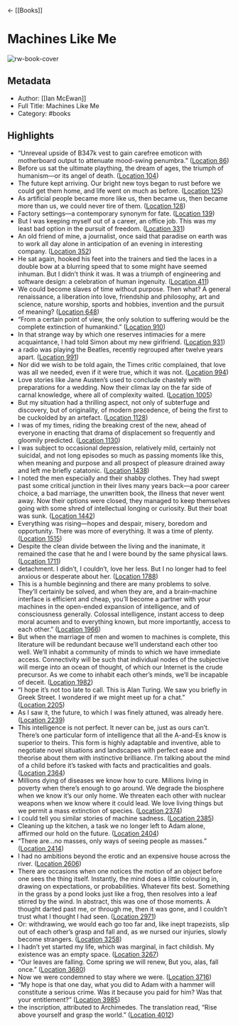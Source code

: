 ← [[Books]]


# Machines Like Me
![rw-book-cover](https://images-na.ssl-images-amazon.com/images/I/41DmK4xeGBL._SL200_.jpg)

## Metadata
- Author: [[Ian McEwan]]
- Full Title: Machines Like Me
- Category: #books

## Highlights
- “Unreveal upside of B347k vest to gain carefree emoticon with motherboard output to attenuate mood-swing penumbra.” ([Location 86](https://readwise.io/to_kindle?action=open&asin=B07HW18VDM&location=86))
- Before us sat the ultimate plaything, the dream of ages, the triumph of humanism—or its angel of death. ([Location 104](https://readwise.io/to_kindle?action=open&asin=B07HW18VDM&location=104))
- The future kept arriving. Our bright new toys began to rust before we could get them home, and life went on much as before. ([Location 125](https://readwise.io/to_kindle?action=open&asin=B07HW18VDM&location=125))
- As artificial people became more like us, then became us, then became more than us, we could never tire of them. ([Location 128](https://readwise.io/to_kindle?action=open&asin=B07HW18VDM&location=128))
- Factory settings—a contemporary synonym for fate. ([Location 139](https://readwise.io/to_kindle?action=open&asin=B07HW18VDM&location=139))
- But I was keeping myself out of a career, an office job. This was my least bad option in the pursuit of freedom. ([Location 331](https://readwise.io/to_kindle?action=open&asin=B07HW18VDM&location=331))
- An old friend of mine, a journalist, once said that paradise on earth was to work all day alone in anticipation of an evening in interesting company. ([Location 352](https://readwise.io/to_kindle?action=open&asin=B07HW18VDM&location=352))
- He sat again, hooked his feet into the trainers and tied the laces in a double bow at a blurring speed that to some might have seemed inhuman. But I didn’t think it was. It was a triumph of engineering and software design: a celebration of human ingenuity. ([Location 411](https://readwise.io/to_kindle?action=open&asin=B07HW18VDM&location=411))
- We could become slaves of time without purpose. Then what? A general renaissance, a liberation into love, friendship and philosophy, art and science, nature worship, sports and hobbies, invention and the pursuit of meaning? ([Location 648](https://readwise.io/to_kindle?action=open&asin=B07HW18VDM&location=648))
- “From a certain point of view, the only solution to suffering would be the complete extinction of humankind.” ([Location 910](https://readwise.io/to_kindle?action=open&asin=B07HW18VDM&location=910))
- In that strange way by which one reserves intimacies for a mere acquaintance, I had told Simon about my new girlfriend. ([Location 931](https://readwise.io/to_kindle?action=open&asin=B07HW18VDM&location=931))
- a radio was playing the Beatles, recently regrouped after twelve years apart. ([Location 991](https://readwise.io/to_kindle?action=open&asin=B07HW18VDM&location=991))
- Nor did we wish to be told again, the Times critic complained, that love was all we needed, even if it were true, which it was not. ([Location 994](https://readwise.io/to_kindle?action=open&asin=B07HW18VDM&location=994))
- Love stories like Jane Austen’s used to conclude chastely with preparations for a wedding. Now their climax lay on the far side of carnal knowledge, where all of complexity waited. ([Location 1005](https://readwise.io/to_kindle?action=open&asin=B07HW18VDM&location=1005))
- But my situation had a thrilling aspect, not only of subterfuge and discovery, but of originality, of modern precedence, of being the first to be cuckolded by an artefact. ([Location 1128](https://readwise.io/to_kindle?action=open&asin=B07HW18VDM&location=1128))
- I was of my times, riding the breaking crest of the new, ahead of everyone in enacting that drama of displacement so frequently and gloomily predicted. ([Location 1130](https://readwise.io/to_kindle?action=open&asin=B07HW18VDM&location=1130))
- I was subject to occasional depression, relatively mild, certainly not suicidal, and not long episodes so much as passing moments like this, when meaning and purpose and all prospect of pleasure drained away and left me briefly catatonic. ([Location 1438](https://readwise.io/to_kindle?action=open&asin=B07HW18VDM&location=1438))
- I noted the men especially and their shabby clothes. They had swept past some critical junction in their lives many years back—a poor career choice, a bad marriage, the unwritten book, the illness that never went away. Now their options were closed, they managed to keep themselves going with some shred of intellectual longing or curiosity. But their boat was sunk. ([Location 1442](https://readwise.io/to_kindle?action=open&asin=B07HW18VDM&location=1442))
- Everything was rising—hopes and despair, misery, boredom and opportunity. There was more of everything. It was a time of plenty. ([Location 1515](https://readwise.io/to_kindle?action=open&asin=B07HW18VDM&location=1515))
- Despite the clean divide between the living and the inanimate, it remained the case that he and I were bound by the same physical laws. ([Location 1711](https://readwise.io/to_kindle?action=open&asin=B07HW18VDM&location=1711))
- detachment. I didn’t, I couldn’t, love her less. But I no longer had to feel anxious or desperate about her. ([Location 1788](https://readwise.io/to_kindle?action=open&asin=B07HW18VDM&location=1788))
- This is a humble beginning and there are many problems to solve. They’ll certainly be solved, and when they are, and a brain–machine interface is efficient and cheap, you’ll become a partner with your machines in the open-ended expansion of intelligence, and of consciousness generally. Colossal intelligence, instant access to deep moral acumen and to everything known, but more importantly, access to each other.” ([Location 1966](https://readwise.io/to_kindle?action=open&asin=B07HW18VDM&location=1966))
- But when the marriage of men and women to machines is complete, this literature will be redundant because we’ll understand each other too well. We’ll inhabit a community of minds to which we have immediate access. Connectivity will be such that individual nodes of the subjective will merge into an ocean of thought, of which our Internet is the crude precursor. As we come to inhabit each other’s minds, we’ll be incapable of deceit. ([Location 1982](https://readwise.io/to_kindle?action=open&asin=B07HW18VDM&location=1982))
- “I hope it’s not too late to call. This is Alan Turing. We saw you briefly in Greek Street. I wondered if we might meet up for a chat.” ([Location 2205](https://readwise.io/to_kindle?action=open&asin=B07HW18VDM&location=2205))
- As I saw it, the future, to which I was finely attuned, was already here. ([Location 2239](https://readwise.io/to_kindle?action=open&asin=B07HW18VDM&location=2239))
- This intelligence is not perfect. It never can be, just as ours can’t. There’s one particular form of intelligence that all the A-and-Es know is superior to theirs. This form is highly adaptable and inventive, able to negotiate novel situations and landscapes with perfect ease and theorise about them with instinctive brilliance. I’m talking about the mind of a child before it’s tasked with facts and practicalities and goals. ([Location 2364](https://readwise.io/to_kindle?action=open&asin=B07HW18VDM&location=2364))
- Millions dying of diseases we know how to cure. Millions living in poverty when there’s enough to go around. We degrade the biosphere when we know it’s our only home. We threaten each other with nuclear weapons when we know where it could lead. We love living things but we permit a mass extinction of species. ([Location 2374](https://readwise.io/to_kindle?action=open&asin=B07HW18VDM&location=2374))
- I could tell you similar stories of machine sadness. ([Location 2385](https://readwise.io/to_kindle?action=open&asin=B07HW18VDM&location=2385))
- Cleaning up the kitchen, a task we no longer left to Adam alone, affirmed our hold on the future. ([Location 2404](https://readwise.io/to_kindle?action=open&asin=B07HW18VDM&location=2404))
- “There are…no masses, only ways of seeing people as masses.” ([Location 2414](https://readwise.io/to_kindle?action=open&asin=B07HW18VDM&location=2414))
- I had no ambitions beyond the erotic and an expensive house across the river. ([Location 2606](https://readwise.io/to_kindle?action=open&asin=B07HW18VDM&location=2606))
- There are occasions when one notices the motion of an object before one sees the thing itself. Instantly, the mind does a little colouring in, drawing on expectations, or probabilities. Whatever fits best. Something in the grass by a pond looks just like a frog, then resolves into a leaf stirred by the wind. In abstract, this was one of those moments. A thought darted past me, or through me, then it was gone, and I couldn’t trust what I thought I had seen. ([Location 2971](https://readwise.io/to_kindle?action=open&asin=B07HW18VDM&location=2971))
- Or: withdrawing, we would each go too far and, like inept trapezists, slip out of each other’s grasp and fall and, as we nursed our injuries, slowly become strangers. ([Location 3258](https://readwise.io/to_kindle?action=open&asin=B07HW18VDM&location=3258))
- I hadn’t yet started my life, which was marginal, in fact childish. My existence was an empty space. ([Location 3267](https://readwise.io/to_kindle?action=open&asin=B07HW18VDM&location=3267))
- “Our leaves are falling. Come spring we will renew, But you, alas, fall once.” ([Location 3680](https://readwise.io/to_kindle?action=open&asin=B07HW18VDM&location=3680))
- Now we were condemned to stay where we were. ([Location 3716](https://readwise.io/to_kindle?action=open&asin=B07HW18VDM&location=3716))
- “My hope is that one day, what you did to Adam with a hammer will constitute a serious crime. Was it because you paid for him? Was that your entitlement?” ([Location 3985](https://readwise.io/to_kindle?action=open&asin=B07HW18VDM&location=3985))
- the inscription, attributed to Archimedes. The translation read, “Rise above yourself and grasp the world.” ([Location 4012](https://readwise.io/to_kindle?action=open&asin=B07HW18VDM&location=4012))
